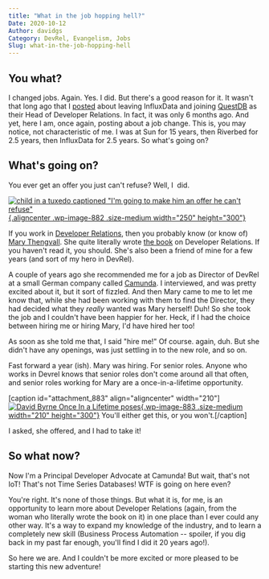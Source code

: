 ```yaml
---
title: "What in the job hopping hell?"
Date: 2020-10-12
Author: davidgs
Category: DevRel, Evangelism, Jobs
Slug: what-in-the-job-hopping-hell
---
```


You what?
---------

I changed jobs. Again. Yes. I did. But there's a good reason for it. It wasn't that long ago that I [posted](https://davidgs.com/2020/its-time-series-all-the-way-down/) about leaving InfluxData and joining [QuestDB](http://questdb.io) as their Head of Developer Relations. In fact, it was only 6 months ago. And yet, here I am, once again, posting about a job change. This is, you may notice, not characteristic of me. I was at Sun for 15 years, then Riverbed for 2.5 years, then InfluxData for 2.5 years. So what's going on?

What's going on?
----------------

You ever get an offer you just can't refuse? Well, I  did.

[![child in a tuxedo captioned "I'm going to make him an offer he can't refuse"](https://davidgs.com/wp-content/uploads/2020/10/im-gonna-make-5yooa8-250x300.jpg){.aligncenter .wp-image-882 .size-medium width="250" height="300"}](https://davidgs.com/wp-content/uploads/2020/10/im-gonna-make-5yooa8.jpg)

If you work in [Developer Relations](http://devrelcollective.fun), then you probably know (or know of) [Mary Thengvall](https://twitter.com/mary_grace). She quite literally wrote [the book](https://www.amazon.com/dp/1484237471/ref=cm_sw_em_r_mt_dp_2eiHFbV0TNHX9) on Developer Relations. If you haven't read it, you should. She's also been a friend of mine for a few years (and sort of my hero in DevRel).

A couple of years ago she recommended me for a job as Director of DevRel at a small German company called [Camunda](https://camunda.com/). I interviewed, and was pretty excited about it, but it sort of fizzled. And then Mary came to me to let me know that, while she had been working with them to find the Director, they had decided what they *really* wanted was Mary herself! Duh! So she took the job and I couldn't have been happier for her. Heck, if I had the choice between hiring me or hiring Mary, I'd have hired her too!

As soon as she told me that, I said "hire me!" Of course. again, duh. But she didn't have any openings, was just settling in to the new role, and so on.

Fast forward a year (ish). Mary was hiring. For senior roles. Anyone who works in Devrel knows that senior roles don't come around all that often, and senior roles working for Mary are a once-in-a-lifetime opportunity.

[caption id="attachment_883" align="aligncenter" width="210"][![David Byrne Once In a Lifetime poses](https://davidgs.com/wp-content/uploads/2020/10/9d069efc9e47c091c0d18d041ed863f0-210x300.png){.wp-image-883 .size-medium width="210" height="300"}](https://davidgs.com/wp-content/uploads/2020/10/9d069efc9e47c091c0d18d041ed863f0.png) You'll either get this, or you won't.[/caption]

I asked, she offered, and I had to take it!

So what now?
------------

Now I'm a Principal Developer Advocate at Camunda! But wait, that's not IoT! That's not Time Series Databases! WTF is going on here even?

You're right. It's none of those things. But what it is, for me, is an opportunity to learn more about Developer Relations (again, from the woman who literally wrote the book on it) in one place than I ever could any other way. It's a way to expand my knowledge of the industry, and to learn a completely new skill (Business Process Automation -- spoiler, if you dig back in my past far enough, you'll find I did it 20 years ago!).

So here we are. And I couldn't be more excited or more pleased to be starting this new adventure!
